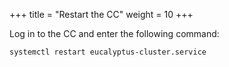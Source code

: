 +++
title = "Restart the CC"
weight = 10
+++

Log in to the CC and enter the following command: 

    systemctl restart eucalyptus-cluster.service

